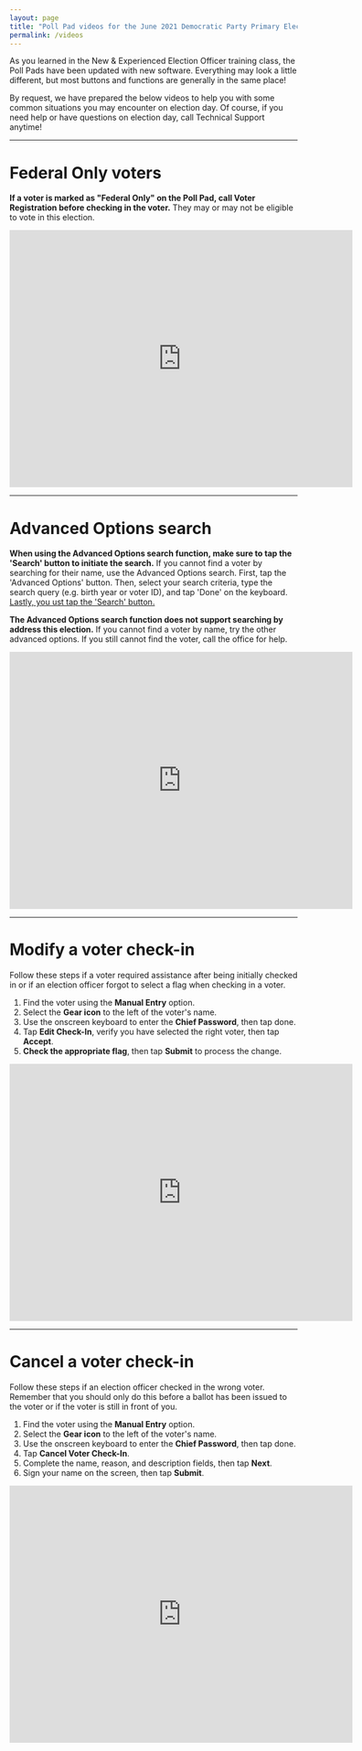 ```yaml
---
layout: page
title: "Poll Pad videos for the June 2021 Democratic Party Primary Election"
permalink: /videos
---
```


As you learned in the New & Experienced Election Officer training class, the Poll Pads have been updated with new software. Everything may look a little different, but most buttons and functions are generally in the same place!

By request, we have prepared the below videos to help you with some common situations you may encounter on election day. Of course, if you need help or have questions on election day, call Technical Support anytime!

---

# Federal Only voters

**If a voter is marked as "Federal Only" on the Poll Pad, call Voter Registration before checking in the voter.** They may or may not be eligible to vote in this election.

<iframe width="600" height="450" src="https://www.youtube.com/embed/_hnpbNkvJYo" title="YouTube video player" frameborder="0" allow="accelerometer; autoplay; clipboard-write; encrypted-media; gyroscope; picture-in-picture" allowfullscreen></iframe>

---

# Advanced Options search

**When using the Advanced Options search function, make sure to tap the 'Search' button to initiate the search.** If you cannot find a voter by searching for their name, use the Advanced Options search. First, tap the 'Advanced Options' button. Then, select your search criteria, type the search query (e.g. birth year or voter ID), and tap 'Done' on the keyboard. <u>Lastly, you ust tap the 'Search' button.</u>

**The Advanced Options search function does not support searching by address this election.** If you cannot find a voter by name, try the other advanced options. If you still cannot find the voter, call the office for help.

<iframe width="600" height="450" src="https://www.youtube.com/embed/LlTt5JLN7Vg" title="YouTube video player" frameborder="0" allow="accelerometer; autoplay; clipboard-write; encrypted-media; gyroscope; picture-in-picture" allowfullscreen></iframe>

---

# Modify a voter check-in

Follow these steps if a voter required assistance after being initially checked in or if an election officer forgot to select a flag when checking in a voter.

1. Find the voter using the **Manual Entry** option.
2. Select the **Gear icon** to the left of the voter's name.
3. Use the onscreen keyboard to enter the **Chief Password**, then tap done.
4. Tap **Edit Check-In**, verify you have selected the right voter, then tap **Accept**.
5. **Check the appropriate flag**, then tap **Submit** to process the change.

<iframe width="600" height="450" src="https://www.youtube.com/embed/pDWuAyQhgsg" title="YouTube video player" frameborder="0" allow="accelerometer; autoplay; clipboard-write; encrypted-media; gyroscope; picture-in-picture" allowfullscreen></iframe>

---

# Cancel a voter check-in

Follow these steps if an election officer checked in the wrong voter. Remember that you should only do this before a ballot has been issued to the voter or if the voter is still in front of you.

1. Find the voter using the **Manual Entry** option.
2. Select the **Gear icon** to the left of the voter's name.
3. Use the onscreen keyboard to enter the **Chief Password**, then tap done.
4. Tap **Cancel Voter Check-In**.
5. Complete the name, reason, and description fields, then tap **Next**.
6. Sign your name on the screen, then tap **Submit**.

<iframe width="600" height="450" src="https://www.youtube.com/embed/thzwQgDJSUw" title="YouTube video player" frameborder="0" allow="accelerometer; autoplay; clipboard-write; encrypted-media; gyroscope; picture-in-picture" allowfullscreen></iframe>